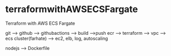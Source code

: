 # terraformwithAWSECSFargate

Terraform with AWS ECS Fargate

git --> github --> githubactions --> build -->push ecr -->
terraform --> vpc --> ecs cluster(farhate) --> ec2, elb, log, autoscaling

nodejs --> Dockerfile
